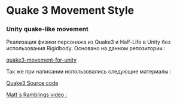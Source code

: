 # Quake 3 Movement Style

### Unity quake-like movement

Реализация физики персонажа из Quake3 и Half-Life в Unity без  использования Rigidbody. Основано на данном репозитории : 

[quake3-movement-for-unity](https://github.com/IsaiahKelly/quake3-movement-for-unity/blob/master/Quake3Movement/Scripts/Q3PlayerController.cs)

Так же при написании использовались следующие материалы :

[Quake3 Source code](https://github.com/id-Software/Quake/blob/master/WinQuake/sv_user.c#L190)
 
[Matt`s Ramblings video :](https://www.youtube.com/watch?v=v3zT3Z5apaM&t=207s)
